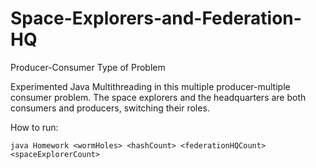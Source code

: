 # Space-Explorers-and-Federation-HQ
Producer-Consumer Type of Problem

Experimented Java Multithreading in this multiple producer-multiple consumer problem.
The space explorers and the headquarters are both consumers and producers, switching their roles.

How to run:
```
java Homework <wormHoles> <hashCount> <federationHQCount> <spaceExplorerCount>
```
